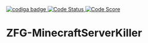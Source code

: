 <a href="https://app.codiga.io/hub/user/github/WarBringerLT">
   <img src="https://api.codiga.io/public/badge/user/github/WarBringerLT?style=dark" alt="codiga badge" />
</a>


<a href="https://app.codiga.io/hub/user/github/WarBringerLT">
   <img src="https://api.codiga.io/project/33754/status/svg" alt="Code Status" />
</a>

<a href="https://app.codiga.io/hub/user/github/WarBringerLT">
   <img src="https://api.codiga.io/project/33754/score/svg" alt="Code Score" />
</a>


# ZFG-MinecraftServerKiller



